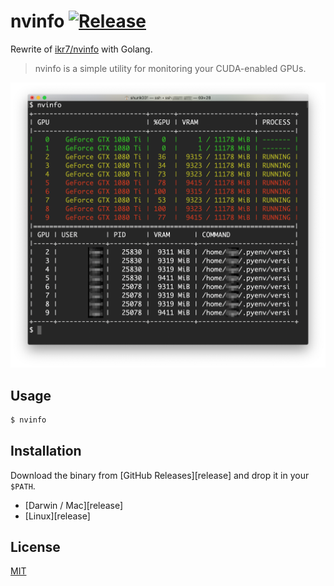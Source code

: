 nvinfo [![Release](https://github.com/shunk031/nvinfo-go/workflows/Release/badge.svg)](https://github.com/shunk031/nvinfo-go/actions?query=workflow%3ARelease)
========


Rewrite of [ikr7/nvinfo](https://github.com/ikr7/nvinfo) with Golang.

> nvinfo is a simple utility for monitoring your CUDA-enabled GPUs.

![](https://github.com/shunk031/nvinfo-go/raw/master/.github/screenshot.png)

## Usage

```sh
$ nvinfo
```

## Installation

Download the binary from [GitHub Releases][release] and drop it in your `$PATH`.

- [Darwin / Mac][release]
- [Linux][release]

## License

[MIT](https://github.com/shunk031/nvinfo-go/blob/master/LICENSE)
